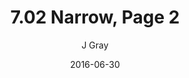 ---
title: '7.02 Narrow, Page 2'
alt: 'Mysteries of the Arcana'
date: '2016-06-30'
author: 'J Gray'
artist: 'Tiffany'
chapter: '7 Tales of the Arcana'
filler: false
---